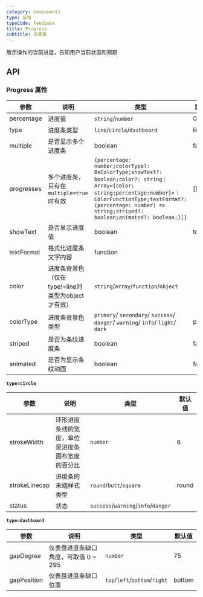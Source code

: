 ```yaml
---
category: Components
type: 反馈
typeCode: feedback
title: Progress
subtitle: 进度条
---
```


展示操作的当前进度，告知用户当前状态和预期

## API

### Progress 属性

| 参数         | 说明                                | 类型                                                                                                                                                                                                                              | 默认值     |
|------------|-----------------------------------|---------------------------------------------------------------------------------------------------------------------------------------------------------------------------------------------------------------------------------|---------|
| percentage | 进度值                               | `string`/`number`                                                                                                                                                                                                               | 0       |
| type       | 进度条类型                             | `line`/`circle`/`dashboard`                                                                                                                                                                                                     | line    |
| multiple   | 是否显示多个进度条                         | boolean                                                                                                                                                                                                                         | false   |
| progresses | 多个进度条，只有在`multiple=true`时有效       | `{percentage: number;colorType?: BsColorType;showText?: boolean;color?: string｜Array<{color: string;percentage:number}>｜ColorFunctionType;textFormat?: (percentage: number) => string;striped?: boolean;animated?: boolean;}[]` | []      |
| showText   | 是否显示进度值                           | boolean                                                                                                                                                                                                                         | true    |
| textFormat | 格式化进度条文字内容                        | function                                                                                                                                                                                                                        |         |
| color      | 进度条背景色（仅在type!=line时类型为object才有效） | `string`/`array`/`function`/`object`                                                                                                                                                                                            |         |
| colorType  | 进度条背景色类型                          | `primary`/ `secondary`/ `success`/ `danger`/ `warning`/ `info`/ `light`/ `dark`                                                                                                                                                 | primary |
| striped    | 是否为条纹进度条                          | boolean                                                                                                                                                                                                                         | false   |
| animated   | 是否为显示条纹动画                         | boolean                                                                                                                                                                                                                         | false   |


**`type=circle`**

| 参数         | 说明                          | 类型                          | 默认值 |
|------------|-----------------------------|-----------------------------|-----|
| strokeWidth |  环形进度条线的宽度，单位是进度条画布宽度的百分比           | `number`                    | 6   |
| strokeLinecap |  进度条的末端样式类型          | `round`/`butt`/`square`     | round   |
| status |  状态          | `success`/`warning`/`info`/`danger` |    |


**`type=dashboard`**

| 参数         | 说明                          | 类型                                  | 默认值    |
|------------|-----------------------------|-------------------------------------|--------|
| gapDegree |  仪表盘进度条缺口角度，可取值 0 ~ 295     | `number`                            | 75     |
| gapPosition |  仪表盘进度条缺口位置          | `top`/`left`/`bottom`/`right`       | bottom |
